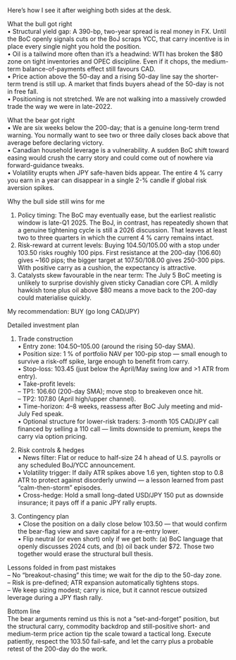 Here’s how I see it after weighing both sides at the desk.

What the bull got right  
• Structural yield gap: A 390-bp, two-year spread is real money in FX. Until the BoC openly signals cuts or the BoJ scraps YCC, that carry incentive is in place every single night you hold the position.  
• Oil is a tailwind more often than it’s a headwind: WTI has broken the $80 zone on tight inventories and OPEC discipline. Even if it chops, the medium-term balance-of-payments effect still favours CAD.  
• Price action above the 50-day and a rising 50-day line say the shorter-term trend is still up. A market that finds buyers ahead of the 50-day is not in free fall.  
• Positioning is not stretched. We are not walking into a massively crowded trade the way we were in late-2022.

What the bear got right  
• We are six weeks below the 200-day; that is a genuine long-term trend warning. You normally want to see two or three daily closes back above that average before declaring victory.  
• Canadian household leverage is a vulnerability. A sudden BoC shift toward easing would crush the carry story and could come out of nowhere via forward-guidance tweaks.  
• Volatility erupts when JPY safe-haven bids appear. The entire 4 % carry you earn in a year can disappear in a single 2-% candle if global risk aversion spikes.

Why the bull side still wins for me  
1. Policy timing: The BoC may eventually ease, but the earliest realistic window is late-Q1 2025. The BoJ, in contrast, has repeatedly shown that a genuine tightening cycle is still a 2026 discussion. That leaves at least two to three quarters in which the current 4 % carry remains intact.  
2. Risk-reward at current levels: Buying 104.50/105.00 with a stop under 103.50 risks roughly 100 pips. First resistance at the 200-day (106.60) gives ~160 pips; the bigger target at 107.50/108.00 gives 250-300 pips. With positive carry as a cushion, the expectancy is attractive.  
3. Catalysts skew favourable in the near term: The July 5 BoC meeting is unlikely to surprise dovishly given sticky Canadian core CPI. A mildly hawkish tone plus oil above $80 means a move back to the 200-day could materialise quickly.

My recommendation: BUY (go long CAD/JPY)

Detailed investment plan

1. Trade construction  
   • Entry zone: 104.50–105.00 (around the rising 50-day SMA).  
   • Position size: 1 % of portfolio NAV per 100-pip stop — small enough to survive a risk-off spike, large enough to benefit from carry.  
   • Stop-loss: 103.45 (just below the April/May swing low and >1 ATR from entry).  
   • Take-profit levels:  
        – TP1: 106.60 (200-day SMA); move stop to breakeven once hit.  
        – TP2: 107.80 (April high/upper channel).  
   • Time-horizon: 4–8 weeks, reassess after BoC July meeting and mid-July Fed speak.  
   • Optional structure for lower-risk traders: 3-month 105 CAD/JPY call financed by selling a 110 call — limits downside to premium, keeps the carry via option pricing.

2. Risk controls & hedges  
   • News filter: Flat or reduce to half-size 24 h ahead of U.S. payrolls or any scheduled BoJ/YCC announcement.  
   • Volatility trigger: If daily ATR spikes above 1.6 yen, tighten stop to 0.8 ATR to protect against disorderly unwind — a lesson learned from past “calm-then-storm” episodes.  
   • Cross-hedge: Hold a small long-dated USD/JPY 150 put as downside insurance; it pays off if a panic JPY rally erupts.

3. Contingency plan  
   • Close the position on a daily close below 103.50 — that would confirm the bear-flag view and save capital for a re-entry lower.  
   • Flip neutral (or even short) only if we get both: (a) BoC language that openly discusses 2024 cuts, and (b) oil back under $72. Those two together would erase the structural bull thesis.

Lessons folded in from past mistakes  
– No “breakout-chasing” this time; we wait for the dip to the 50-day zone.  
– Risk is pre-defined; ATR expansion automatically tightens stops.  
– We keep sizing modest; carry is nice, but it cannot rescue outsized leverage during a JPY flash rally.

Bottom line  
The bear arguments remind us this is not a “set-and-forget” position, but the structural carry, commodity backdrop and still-positive short- and medium-term price action tip the scale toward a tactical long. Execute patiently, respect the 103.50 fail-safe, and let the carry plus a probable retest of the 200-day do the work.